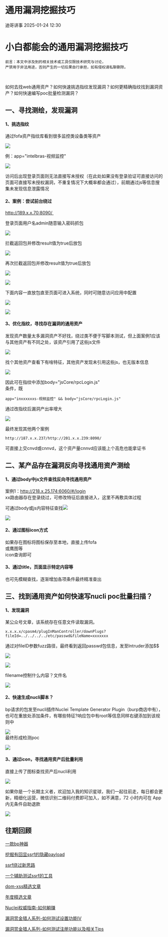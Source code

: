 #  通用漏洞挖掘技巧   
 迪哥讲事   2025-01-24 12:30  
  
# 小白都能会的通用漏洞挖掘技巧  
```
前言：本文中涉及到的相关技术或工具仅限技术研究与讨论，
严禁用于非法用途，否则产生的一切后果自行承担，如有侵权请私聊删除。
```  
  
  
        
  
如何去找web通用资产？如何快速挑选指纹发现漏洞？如何更精确指纹找到漏洞资产？如何快速编写poc批量检测漏洞？  
## 一、寻找测绘，发现漏洞  
#### 1、挑选指纹  
  
通过fofa资产指纹库看到很多监控类设备类等资产  
  
![](https://mmbiz.qpic.cn/sz_mmbiz_png/DicRqXXQJ6fWSDHicGU1cUcoEQAOL5l6XAXHqB0hGkfwT4rsBK6wCibtUP9p9JVP4uMZrjHC4PptERzRoIZvjYeZw/640?wx_fmt=png&from=appmsg "")  
  
例：app="intelbras-视频监控"   
  
![](https://mmbiz.qpic.cn/sz_mmbiz_png/DicRqXXQJ6fWSDHicGU1cUcoEQAOL5l6XAPaQzJ0Qo5zdibtDtPbMSr4YzbLCDTmz0Cn36iaVfUKbPwYAYXgCOvzNg/640?wx_fmt=png&from=appmsg "")  
  
访问后出现登录页面则无法直接写未授权（在此处如果没有登录验证可直接访问的页面可直接写未授权漏洞，不重复情况下大概率都会通过），前期通过js等信息搜集未发现信息泄露情况  
#### 2、案例：尝试前台绕过  
  
http://189.x.x.70:8090/   
  
登录页面用户名admin随意输入密码抓包  
  
  
![](https://mmbiz.qpic.cn/sz_mmbiz_png/DicRqXXQJ6fWPJVxE8iaK56S06gZWhGe1KK4nlHMTQy0ztWnZnP0k6sCjYT7X9iaPN87iaSdsoQEiaUXG8bORcibohHA/640?wx_fmt=png&from=appmsg "")  
  
  
拦截返回包并修改result值为true后放包  
  
![](https://mmbiz.qpic.cn/sz_mmbiz_png/DicRqXXQJ6fWSDHicGU1cUcoEQAOL5l6XAg2xC3ZD0mjicE3CpZ8zaTxpIpdticalVmOmXwjt0dnNg97ro0M2txicZA/640?wx_fmt=png&from=appmsg "")  
  
再次拦截返回包并修改result值为true后放包  
  
![](https://mmbiz.qpic.cn/sz_mmbiz_png/DicRqXXQJ6fWSDHicGU1cUcoEQAOL5l6XAvILH8hybdywobOEZnweia9Kjics369tLL9BibNrS4L6XPk26MPyica4A8w/640?wx_fmt=png&from=appmsg "")  
  
  
![](https://mmbiz.qpic.cn/sz_mmbiz_png/DicRqXXQJ6fWPJVxE8iaK56S06gZWhGe1K9vjBl7icXnmvmNMMRc0aKOdpRzX4wV6fCFCD8whZaaibYzicWZSJOkCQg/640?wx_fmt=png&from=appmsg "")  
  
  
下面内容一直放包直至页面可进入系统，同时可随意访问应用中配置  
  
  
![](https://mmbiz.qpic.cn/sz_mmbiz_png/DicRqXXQJ6fWPJVxE8iaK56S06gZWhGe1KcrMmXgNACN7z46PIkXBTfWSY0YJQzYLkDO67ubKCIepRP2XkCuviawQ/640?wx_fmt=png&from=appmsg "")  
  
  
  
![](https://mmbiz.qpic.cn/sz_mmbiz_png/DicRqXXQJ6fWPJVxE8iaK56S06gZWhGe1KqxXL30YR0u1SK9duu7LRfoSeQRaSHTuABBibboxBHZibLrTKvEGoOZog/640?wx_fmt=png&from=appmsg "")  
  
#### 3、优化指纹，寻找存在漏洞的通用资产  
  
发现资产数量太多漏洞资产不好找，绕过类不便于写脚本测试，但上面案例1应该与其他资产有不同之处，该资产引用了这些js文件  
  
  
![](https://mmbiz.qpic.cn/sz_mmbiz_png/DicRqXXQJ6fWPJVxE8iaK56S06gZWhGe1Kb1gALIiaSZ23cRGha3KleM62pt1he3qes0iapia09VpKJsdaiaPygu2hjQ/640?wx_fmt=png&from=appmsg "")  
  
  
找个其他资产查看下有啥特征，其他资产发现未引用这些js，也无版本信息  
  
![](https://mmbiz.qpic.cn/sz_mmbiz_png/DicRqXXQJ6fWPJVxE8iaK56S06gZWhGe1K8QxBXKt9aTElEoEFsBbN9mgD5Ogqy47GBDcW7UGyVN30UHBE0Sdn0g/640?wx_fmt=png&from=appmsg "")  
  
因此可在指纹中添加body="jsCore/rpcLogin.js"  
条件，既  
```
app="inxxxxxxs-视频监控" && body="jsCore/rpcLogin.js"
```  
  
通过改指纹后漏洞产出率增大  
  
![](https://mmbiz.qpic.cn/sz_mmbiz_png/DicRqXXQJ6fWSDHicGU1cUcoEQAOL5l6XAic4OkZuwfQt3S5EOp7E6Tiah5ictuAWagiaKU0qPJUzAibIDddd93XK7Bbw/640?wx_fmt=png&from=appmsg "")  
  
最终发现其他两个案例  
```
http://187.x.x.237/http://201.x.x.239:8090/
```  
  
可直接上交cnvd或cnnvd，这个资产量cnnvd应该能上个高危也能拿证书  
## 二、某产品存在漏洞反向寻找通用资产测绘  
#### 1、通过body中js文件查找反向寻找通用资产  
  
案例1：http://218.x.25.174:6060/#/login  
xx路由器存在登录绕过，可修改特征后直接进入，这里不再敷具体过程  
  
可通过body或js内容特征查找![](https://mmbiz.qpic.cn/sz_mmbiz_png/DicRqXXQJ6fWSDHicGU1cUcoEQAOL5l6XAWLe9l7lOE90ZuDnMDtnaKZY4zuGianMvwowwVRrwYc0uQYzHvKGYFlw/640?wx_fmt=png&from=appmsg "")  
  
  
![](https://mmbiz.qpic.cn/sz_mmbiz_png/DicRqXXQJ6fWSDHicGU1cUcoEQAOL5l6XAvAzfueBImphapss79Xxsryic8Fzoe4JicbJwh8l28Bc3RSs4p1JquvnA/640?wx_fmt=png&from=appmsg "")  
#### 2、通过图标icon方式  
  
如果存在图标将图标保存至本地，直接上传fofa  
或鹰图等  
icon查询即可  
#### 3、通过title，页面显示特定内容等  
  
也可先模糊查找，逐渐增加各项条件最终精准查出  
## 三、找到通用资产如何快速写nucli poc批量扫描？  
#### 1、发现漏洞  
  
某公众号文章，该系统存在任意文件读取漏洞。  
```
x.x.x.x/cpasm4/plugInManController/downPlugs?fileId=../../../../etc/passwd&fileName=xxxxxxx
```  
  
通过对fileID参数fuzz路径，最终看到返回passwd包信息，发至Intruder添加$$  
  
![](https://mmbiz.qpic.cn/sz_mmbiz_png/DicRqXXQJ6fWSDHicGU1cUcoEQAOL5l6XAPAdT3psTPON4lZxcwqf5gqWhXe4uYZwoXicRXbYgN8uQh3GQIsdceFA/640?wx_fmt=png&from=appmsg "")  
  
![](https://mmbiz.qpic.cn/sz_mmbiz_png/DicRqXXQJ6fWSDHicGU1cUcoEQAOL5l6XAjyUZia5MA8cocFbia14sxcwW2U1jxC4nLp3p5xj9zC8ea6yO199s2hug/640?wx_fmt=png&from=appmsg "")  
  
filename控制什么内容？文件名  
  
![](https://mmbiz.qpic.cn/sz_mmbiz_png/DicRqXXQJ6fWSDHicGU1cUcoEQAOL5l6XANjM5oqIIUQ4QSfOoVzrgxjSg3MA0mfESxibya79qEmuouQ1FahbEgug/640?wx_fmt=png&from=appmsg "")  
#### 2、快速生成nucli脚本？  
  
bp请求的包发至nucli插件Nuclei Template Generator Plugin（burp商店中有），也可在重放处添加条件，有哪些特征?响应包中有root等信息同样右键添加到该规则中  
  
![](https://mmbiz.qpic.cn/sz_mmbiz_png/DicRqXXQJ6fWSDHicGU1cUcoEQAOL5l6XAAia1VUFKThtictrhYibLmSHJQnk0tVnDoR6HIZv2vkockZcG2EKAkCTPg/640?wx_fmt=png&from=appmsg "")  
最终形成检测poc  
  
![](https://mmbiz.qpic.cn/sz_mmbiz_png/DicRqXXQJ6fWSDHicGU1cUcoEQAOL5l6XAaC8gII4vRK7fsTzCXaM1sfA3OBiatPdT267saicbfKlEZXmvJe0TH81w/640?wx_fmt=png&from=appmsg "")  
#### 3、通过icon，寻找通用资产后批量利用  
  
直接上传了图标查找资产后nucli利用  
  
![](https://mmbiz.qpic.cn/sz_mmbiz_png/DicRqXXQJ6fWSDHicGU1cUcoEQAOL5l6XAkoAsPDCtZmDZvxr2a53hibhwsFibufyUmIfHr6OLU9EGBMiauouLfftUQ/640?wx_fmt=png&from=appmsg "")  
  
  
如果你是一个长期主义者，欢迎加入我的知识星球，我们一起往前走，每日都会更新，精细化运营，微信识别二维码付费即可加入，如不满意，72 小时内可在 App 内无条件自助退款  
  
![](https://mmbiz.qpic.cn/mmbiz_png/YmmVSe19Qj5EMr3X76qdKBrhIIkBlVVyuiaiasseFZ9LqtibyKFk7gXvgTU2C2yEwKLaaqfX0DL3eoH6gTcNLJvDQ/640?wx_fmt=png&from=appmsg "")  
## 往期回顾  
  
[一款bp神器](http://mp.weixin.qq.com/s?__biz=MzIzMTIzNTM0MA==&mid=2247495880&idx=1&sn=65d42fbff5e198509e55072674ac5283&chksm=e8a5faabdfd273bd55df8f7db3d644d3102d7382020234741e37ca29e963eace13dd17fcabdd&scene=21#wechat_redirect)  
  
  
[挖掘有回显ssrf的隐藏payload](https://mp.weixin.qq.com/s?__biz=MzIzMTIzNTM0MA==&mid=2247496898&idx=1&sn=b6088e20a8b4fc9fbd887b900d8c5247&scene=21#wechat_redirect)  
  
  
[ssrf绕过新思路](http://mp.weixin.qq.com/s?__biz=MzIzMTIzNTM0MA==&mid=2247495841&idx=1&sn=bbf477afa30391b8072d23469645d026&chksm=e8a5fac2dfd273d42344f18c7c6f0f7a158cca94041c4c4db330c3adf2d1f77f062dcaf6c5e0&scene=21#wechat_redirect)  
  
  
[一个辅助测试ssrf的工具](http://mp.weixin.qq.com/s?__biz=MzIzMTIzNTM0MA==&mid=2247496380&idx=1&sn=78c0c4c67821f5ecbe4f3947b567eeec&chksm=e8a5f8dfdfd271c935aeb4444ea7e928c55cb4c823c51f1067f267699d71a1aad086cf203b99&scene=21#wechat_redirect)  
  
  
[dom-xss精选文章](http://mp.weixin.qq.com/s?__biz=MzIzMTIzNTM0MA==&mid=2247488819&idx=1&sn=5141f88f3e70b9c97e63a4b68689bf6e&chksm=e8a61f50dfd1964692f93412f122087ac160b743b4532ee0c1e42a83039de62825ebbd066a1e&scene=21#wechat_redirect)  
  
  
[年度精选文章](http://mp.weixin.qq.com/s?__biz=MzIzMTIzNTM0MA==&mid=2247487187&idx=1&sn=622438ee6492e4c639ebd8500384ab2f&chksm=e8a604b0dfd18da6c459b4705abd520cc2259a607dd9306915d845c1965224cc117207fc6236&scene=21#wechat_redirect)  
[](http://mp.weixin.qq.com/s?__biz=MzIzMTIzNTM0MA==&mid=2247487187&idx=1&sn=622438ee6492e4c639ebd8500384ab2f&chksm=e8a604b0dfd18da6c459b4705abd520cc2259a607dd9306915d845c1965224cc117207fc6236&scene=21#wechat_redirect)  
  
  
[Nuclei权威指南-如何躺赚](http://mp.weixin.qq.com/s?__biz=MzIzMTIzNTM0MA==&mid=2247487122&idx=1&sn=32459310408d126aa43240673b8b0846&chksm=e8a604f1dfd18de737769dd512ad4063a3da328117b8a98c4ca9bc5b48af4dcfa397c667f4e3&scene=21#wechat_redirect)  
  
  
[漏洞赏金猎人系列-如何测试设置功能IV](http://mp.weixin.qq.com/s?__biz=MzIzMTIzNTM0MA==&mid=2247486973&idx=1&sn=6ec419db11ff93d30aa2fbc04d8dbab6&chksm=e8a6079edfd18e88f6236e237837ee0d1101489d52f2abb28532162e2937ec4612f1be52a88f&scene=21#wechat_redirect)  
  
  
[漏洞赏金猎人系列-如何测试注册功能以及相关Tips](http://mp.weixin.qq.com/s?__biz=MzIzMTIzNTM0MA==&mid=2247486764&idx=1&sn=9f78d4c937675d76fb94de20effdeb78&chksm=e8a6074fdfd18e59126990bc3fcae300cdac492b374ad3962926092aa0074c3ee0945a31aa8a&scene=21#wechat_redirect)  
  
  
